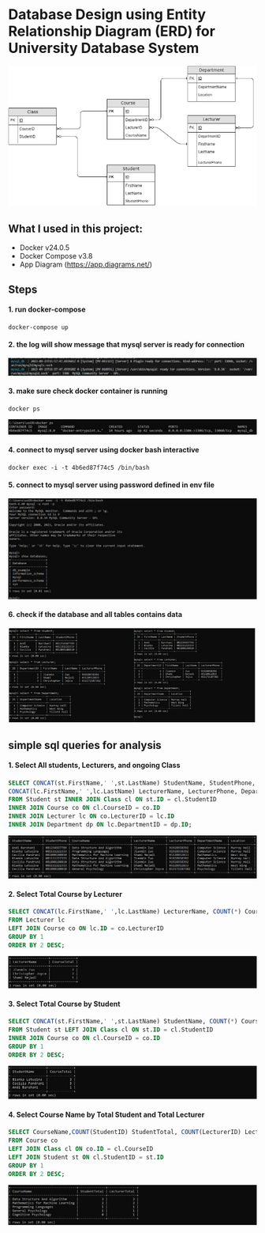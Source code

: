 # Database Design using Entity Relationship Diagram (ERD) for University Database System

<img src="img/Diagram.jpg">

## What I used in this project: 
- Docker v24.0.5
- Docker Compose v3.8
- App Diagram (https://app.diagrams.net/)


## Steps
#### 1. run docker-compose
```
docker-compose up
```

#### 2. the log will show message that mysql server is ready for connection
<img src="img/ready_for_connection.jpg">

#### 3. make sure check docker container is running
```
docker ps
```
<img src="img/docker_ps.jpg">

#### 4. connect to mysql server using docker bash interactive
```
docker exec -i -t 4b6ed87f74c5 /bin/bash
```

#### 5. connect to mysql server using password defined in env file
<img src="img/binbash.jpg">


#### 6. check if the database and all tables contains data
<img src="img/tables.jpg">


## simple sql queries for analysis

#### 1. Select All students, Lecturers, and ongoing Class
```SQL
SELECT CONCAT(st.FirstName,' ',st.LastName) StudentName, StudentPhone, CourseName, 
CONCAT(lc.FirstName,' ',lc.LastName) LecturerName, LecturerPhone, DepartmentName, Location
FROM Student st INNER JOIN Class cl ON st.ID = cl.StudentID
INNER JOIN Course co ON cl.CourseID = co.ID
INNER JOIN Lecturer lc ON co.LecturerID = lc.ID
INNER JOIN Department dp ON lc.DepartmentID = dp.ID;
```
<img src="img/sql1.jpg">

#### 2. Select Total Course by Lecturer
```SQL
SELECT CONCAT(lc.FirstName,' ',lc.LastName) LecturerName, COUNT(*) CourseTotal
FROM Lecturer lc
LEFT JOIN Course co ON lc.ID = co.LecturerID
GROUP BY 1 
ORDER BY 2 DESC;
```
<img src="img/sql2.jpg">

#### 3. Select Total Course by Student
```SQL
SELECT CONCAT(st.FirstName,' ',st.LastName) StudentName, COUNT(*) CourseTotal
FROM Student st LEFT JOIN Class cl ON st.ID = cl.StudentID
INNER JOIN Course co ON cl.CourseID = co.ID
GROUP BY 1 
ORDER BY 2 DESC;
```
<img src="img/sql3.jpg">

#### 4. Select Course Name by Total Student and Total Lecturer
```SQL
SELECT CourseName,COUNT(StudentID) StudentTotal, COUNT(LecturerID) LecturerTotal
FROM Course co
LEFT JOIN Class cl ON co.ID = cl.CourseID
LEFT JOIN Student st ON cl.StudentID = st.ID
GROUP BY 1
ORDER BY 2 DESC;
```
<img src="img/sql4.jpg">
